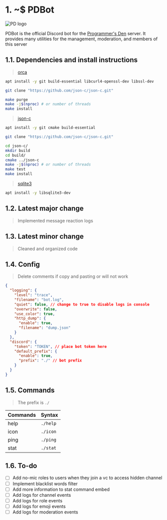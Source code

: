 # 1. ~$ PDBot
![PD logo](https://cdn.discordapp.com/icons/668000598221651975/9c38858cf48263dbbc5ef4b3315bdc6d.webp?size=64)

PDBot is the official Discord bot for the [Programmer's Den](https://pden.net) server. It provides many utilities for the management, moderation, and members of this server

## 1.1. Dependencies and install instructions
> [orca](https://github.com/cee-studio/orca)
```bash
apt install -y git build-essential libcurl4-openssl-dev libssl-dev

git clone "https://github.com/json-c/json-c.git"

make purge
make -j$(nproc) # or number of threads
make install
```

> [json-c](https://github.com/json-c/json-c)
```bash
apt install -y git cmake build-essential

git clone "https://github.com/json-c/json-c.git"

cd json-c/
mkdir build
cd build/
cmake ../json-c
make -j$(nproc) # or number of threads
make test
make install
```
> [sqlite3](https://sqlite.org/index.html)
```bash
apt install -y libsqlite3-dev
```

## 1.2. Latest major change
> Implemented message reaction logs
## 1.3. Latest minor change
> Cleaned and organized code
## 1.4. Config
> Delete comments if copy and pasting or will not work
```json
{
  "logging": {
    "level": "trace",
    "filename": "bot.log",
    "quiet": false, // change to true to disable logs in console
    "overwrite": false,
    "use_color": true,
    "http_dump": {
      "enable": true,
      "filename": "dump.json"
    }
  },
  "discord": {
    "token": "TOKEN", // place bot token here
    "default_prefix": {
      "enable": true,
      "prefix": "./" // bot prefix
    }
  }
}
```

## 1.5. Commands
> The prefix is `./`

| Commands | Syntax   |
| -------- | -------- |
| help     | `./help` |
| icon     | `./icon` |
| ping     | `./ping` |
| stat     | `./stat` |

## 1.6. To-do
- [ ] Add no-mic roles to users when they join a vc to access hidden channel
- [ ] Implement blacklist words filter
- [ ] Add more information to stat command embed
- [ ] Add logs for channel events
- [ ] Add logs for role events
- [ ] Add logs for emoji events
- [ ] Add logs for moderation events
